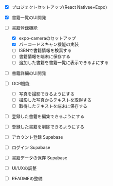 - [x] プロジェクトセットアップ(React Nativee+Expo)
- [x] 書籍一覧のUI開発
- [ ] 書籍登録機能
  - [x] expo-cameraのセットアップ
  - [x] バーコードスキャン機能の実装
  - [ ] ISBNで書籍情報を検索する
  - [ ] 書籍情報を端末に保存する
  - [ ] 追加した書籍を書籍一覧に表示できるよにする
- [ ] 書籍詳細のUI開発
- [ ] OCR機能
  - [ ] 写真を撮影できるようにする
  - [ ] 撮影した写真からテキストを取得する
  - [ ] 取得したテキストを端末に保存する
- [ ] 登録した書籍を編集できるようにする
- [ ] 登録した書籍を削除できるようにする
- [ ] アカウント登録 Supabase
- [ ] ログイン Supabase
- [ ] 書籍データの保存 Supabase
- [ ] UI/UXの調整
- [ ] READMEの整備

